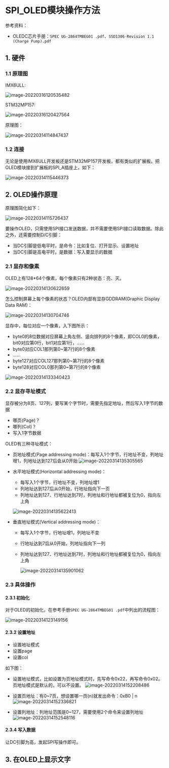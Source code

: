 # SPI_OLED模块操作方法 #

参考资料：

* OLEDC芯片手册：`SPEC UG-2864TMBEG01 .pdf`、`SSD1306-Revision 1.1 (Charge Pump).pdf`

  


## 1. 硬件

### 1.1 原理图

IMX6ULL:

![image-20220316120535482](pic/47_imx6ull_oled_sch.png)

STM32MP157:

![image-20220316120427564](pic/48_stm32mp157_oled_sch.png)



原理图：

![image-20220314114847437](pic/49_oled_sch.png)



### 1.2 连接

无论是使用IMX6ULL开发板还是STM32MP157开发板，都有类似的扩展板。把OLED模块接到扩展板的SPI_A插座上，如下：

![image-20220314115446373](pic/50_oled_on_extend_brd.png)





## 2. OLED操作原理

原理图简化如下：

![image-20220314115726437](pic/51_oled_simple_sch.png)

要操作OLED，只需使用SPI接口发送数据，并不需要使用SPI接口读取数据。除此之外，还需要控制D/C引脚：

* 当DC引脚是低电平时，是命令：比如复位、打开显示、设置地址
* 当DC引脚是高电平时，是数据：写入要显示的数据


### 2.1 显存和像素

OLED上有128*64个像素，每个像素只有2种状态：亮、灭。

![image-20220314130622659](pic/54_lcd_pixels.png)

怎么控制屏幕上每个像素的状态？OLED内部有显存GDDRAM(Graphic Display Data RAM)：

![image-20220314130704746](pic/55_gddram.png)



显存中，每位对应一个像素，入下图所示：

* byte0的8位数据对应屏幕上角左侧、竖向排列的8个像素，即COL0的像素，bit0对应第0行，bit1对应第1行，……
* byte0对应COL1那列第0~第7行的8个像素
* ……
* byte127对应COL127那列第0~第7行的8个像素
* byte128对应COL0那列第0~第7行的8个像素

![image-20220314133340423](pic/57_gddram_pixels.png)

### 2.2 显存寻址模式

显存被分为8页、127列，要写某个字节时，需要先指定地址，然后写入1字节的数据

* 哪页(Page)？
* 哪列(Col)？
* 写入1字节数据

OLED有三种寻址模式：

* 页地址模式(Page addressing mode)：每写入1个字节，行地址不变，列地址增1，列地址达到127后会从0开始
  ![image-20220314135305565](pic/58_page_address.png)

* 水平地址模式(Horizontal  addressing mode)：

  * 每写入1个字节，行地址不变，列地址增1
  * 列地址达到127后从0开始，行地址指向下一页
  * 列地址达到127、行地址达到7时，列地址和行地址都被复位为0，指向左上角

  ![image-20220314135622413](pic/59_horizontal_address.png)

* 垂直地址模式(Vertical addressing mode)：

  * 每写入1个字节，行地址增1，列地址不变

  * 行地址达到7后从0开始，列地址指向下一列

  * 列地址达到127、行地址达到7时，列地址和行地址都被复位为0，指向左上角

    ![image-20220314135901062](pic/60_vertical_address.png)

### 2.3 具体操作

#### 2.3.1 初始化

对于OLED的初始化，在参考手册`SPEC UG-2864TMBEG01 .pdf`中列出的流程图：

![image-20220314123149156](pic/52_oled_pwr_up_seq.png)



#### 2.3.2 设置地址

* 设置地址模式
* 设置page
* 设置col

如下图：

* 设置地址模式，比如设置为页地址模式时，先写命令0x22，再写命令0x02。页地址模式是默认的，可以不设置。
  ![image-20220314152208486](pic/62_set_page_addressing_mode.png)
* 设置页地址：有0~7页，想设置哪一页(n)就发出命令：0xB0 | n
  ![image-20220314152336821](pic/63_set_page.png)

* 设置列地址：列地址范围是0~127，需要使用2个命令来设置列地址
  ![image-20220314152548116](pic/64_set_col_address.png)



#### 2.3.4 写入数据

让DC引脚为高，发起SPI写操作即可。



## 3. 在OLED上显示文字



